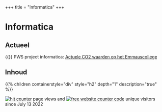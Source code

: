 +++
title = "Informatica"
+++

# Informatica

## Actueel
{{<youtube id="tSty4EYR7qI" title="PWS project informatica">}}
PWS project informatica: [Actuele CO2 waarden op het Emmauscollege](https://informatica.emmauscollege.nl/CO2)

## Inhoud
{{% children containerstyle="div" style="h2" depth="1" description="true" %}} 

<a href="https://www.freecounterstat.com" title="hit counter"><img src="https://counter9.stat.ovh/private/freecounterstat.php?c=b778s76fe2ctnfzw5a6ecapgq4hnfl8q" border="0" title="hit counter" alt="hit counter"></a>
page views and
<a href="https://www.freecounterstat.com" title="free website counter code"><img src="https://counter9.stat.ovh/private/freecounterstat.php?c=37abwc18f38s1er2land9rqw24n2eenq" border="0" title="free website counter code" alt="free website counter code"></a>
unique visitors since July 13 2022

